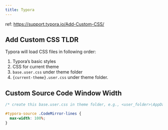 ```yaml
---
title: Typora
---
```


ref: https://support.typora.io/Add-Custom-CSS/

## Add Custom CSS TLDR

Typora will load CSS files in following order:

1. Typora’s basic styles
2. CSS for current theme
3. `base.user.css` under theme folder
4. `{current-theme}.user.css` under theme folder.

## Custom Source Code Window Width

```css
/* create this base.user.css in theme folder, e.g., <user_folder>\AppData\Roaming\Typora\themes */

#typora-source .CodeMirror-lines {
  max-width: 100%;
}
```


